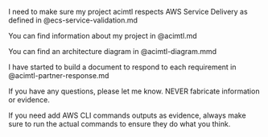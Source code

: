 I need to make sure my project acimtl respects AWS Service Delivery as defined in @ecs-service-validation.md 

You can find information about my project in @acimtl.md 

You can find an architecture diagram in @acimtl-diagram.mmd 

I have started to build a document to respond to each requirement in @acimtl-partner-response.md 

If you have any questions, please let me know. NEVER fabricate information or evidence. 

If you need add AWS CLI commands outputs as evidence, always make sure to run the actual commands to ensure they do what you think.